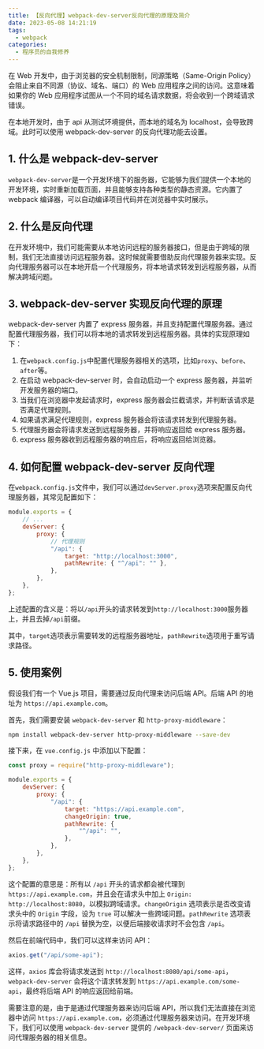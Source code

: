 ```yaml
---
title: 【反向代理】webpack-dev-server反向代理的原理及简介
date: 2023-05-08 14:21:19
tags:
  - webpack
categories:
  - 程序员的自我修养
---
```


在 Web 开发中，由于浏览器的安全机制限制，同源策略（Same-Origin Policy）会阻止来自不同源（协议、域名、端口）的 Web 应用程序之间的访问。这意味着如果你的 Web 应用程序试图从一个不同的域名请求数据，将会收到一个跨域请求错误。

在本地开发时，由于 api 从测试环境提供，而本地的域名为 localhost，会导致跨域。此时可以使用 webpack-dev-server 的反向代理功能去设置。

## 1. 什么是 webpack-dev-server

`webpack-dev-server`是一个开发环境下的服务器，它能够为我们提供一个本地的开发环境，实时重新加载页面，并且能够支持各种类型的静态资源。它内置了 webpack 编译器，可以自动编译项目代码并在浏览器中实时展示。

## 2. 什么是反向代理

在开发环境中，我们可能需要从本地访问远程的服务器接口，但是由于跨域的限制，我们无法直接访问远程服务器。这时候就需要借助反向代理服务器来实现。反向代理服务器可以在本地开启一个代理服务，将本地请求转发到远程服务器，从而解决跨域问题。

## 3. webpack-dev-server 实现反向代理的原理

webpack-dev-server 内置了 express 服务器，并且支持配置代理服务器。通过配置代理服务器，我们可以将本地的请求转发到远程服务器。具体的实现原理如下：

1. 在`webpack.config.js`中配置代理服务器相关的选项，比如`proxy`、`before`、`after`等。
2. 在启动 webpack-dev-server 时，会自动启动一个 express 服务器，并监听开发服务器的端口。
3. 当我们在浏览器中发起请求时，express 服务器会拦截请求，并判断该请求是否满足代理规则。
4. 如果请求满足代理规则，express 服务器会将该请求转发到代理服务器。
5. 代理服务器会将请求发送到远程服务器，并将响应返回给 express 服务器。
6. express 服务器收到远程服务器的响应后，将响应返回给浏览器。

## 4. 如何配置 webpack-dev-server 反向代理

在`webpack.config.js`文件中，我们可以通过`devServer.proxy`选项来配置反向代理服务器，其常见配置如下：

```js
module.exports = {
	// ...
	devServer: {
		proxy: {
			// 代理规则
			"/api": {
				target: "http://localhost:3000",
				pathRewrite: { "^/api": "" },
			},
		},
	},
};
```

上述配置的含义是：将以`/api`开头的请求转发到`http://localhost:3000`服务器上，并且去掉`/api`前缀。

其中，`target`选项表示需要转发的远程服务器地址，`pathRewrite`选项用于重写请求路径。

## 5. 使用案例

假设我们有一个 Vue.js 项目，需要通过反向代理来访问后端 API。后端 API 的地址为 `https://api.example.com`。

首先，我们需要安装 `webpack-dev-server` 和 `http-proxy-middleware`：

```bash
npm install webpack-dev-server http-proxy-middleware --save-dev
```

接下来，在 `vue.config.js` 中添加以下配置：

```js
const proxy = require("http-proxy-middleware");

module.exports = {
	devServer: {
		proxy: {
			"/api": {
				target: "https://api.example.com",
				changeOrigin: true,
				pathRewrite: {
					"^/api": "",
				},
			},
		},
	},
};
```

这个配置的意思是：所有以 `/api` 开头的请求都会被代理到 `https://api.example.com`，并且会在请求头中加上 `Origin: http://localhost:8080`，以模拟跨域请求。`changeOrigin` 选项表示是否改变请求头中的 `Origin` 字段，设为 `true` 可以解决一些跨域问题。`pathRewrite` 选项表示将请求路径中的 `/api` 替换为空，以便后端接收请求时不会包含 `/api`。

然后在前端代码中，我们可以这样来访问 API：

```js
axios.get("/api/some-api");
```

这样，`axios` 库会将请求发送到 `http://localhost:8080/api/some-api`，`webpack-dev-server` 会将这个请求转发到 `https://api.example.com/some-api`，最终将后端 API 的响应返回给前端。

需要注意的是，由于是通过代理服务器来访问后端 API，所以我们无法直接在浏览器中访问 `https://api.example.com`，必须通过代理服务器来访问。在开发环境下，我们可以使用 `webpack-dev-server` 提供的 `/webpack-dev-server/` 页面来访问代理服务器的相关信息。
